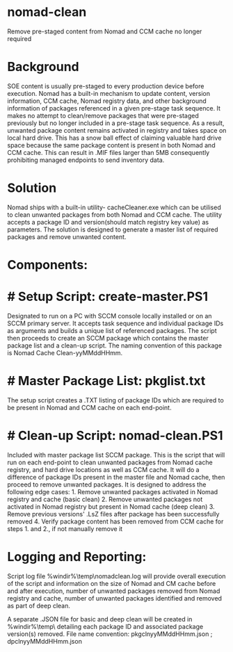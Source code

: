 # nomad-clean
Remove pre-staged content from Nomad and CCM cache no longer required

# Background
SOE content is usually pre-staged to every production device before execution. 
Nomad has a built-in mechanism to update content, version information, CCM cache, Nomad registry data, and other background information of packages referenced in a given pre-stage task sequence. 
It makes no attempt to clean/remove packages that were pre-staged previously but no longer included in a pre-stage task sequence. 
As a result, unwanted package content remains activated in registry and takes space on local hard drive. This has a snow ball effect of claiming valuable hard drive space because the same package content is present in both Nomad and CCM cache. This can result in .MIF files larger than 5MB consequently prohibiting managed endpoints to send inventory data. 

# Solution 
Nomad ships with a built-in utility- cacheCleaner.exe which can be utilised to clean unwanted packages from both Nomad and CCM cache. The utility accepts a package ID and version(should match registry key value) as parameters. The solution is designed to generate a master list of required packages and remove unwanted content. 

# Components: 
# # Setup Script: create-master.PS1 
Designated to run on a PC with SCCM console locally installed or on an SCCM primary server. It accepts task sequence and individual package IDs as arguments and builds a unique list of referenced packages. The script then proceeds to create an SCCM package which contains the master package list and a clean-up script. The naming convention of this package is Nomad Cache Clean-yyMMddHHmm. 

# # Master Package List: pkglist.txt
The setup script creates a .TXT listing of package IDs which are required to be present in Nomad and CCM cache on each end-point. 

# # Clean-up Script: nomad-clean.PS1
Included with master package list SCCM package. This is the script that will run on each end-point to clean unwanted packages from Nomad cache registry, and hard drive locations as well as CCM cache. It will do a difference of package IDs present in the master file and Nomad cache, then proceed to remove unwanted packages.  It is designed to address the following edge cases: 
	1. Remove unwanted packages activated in Nomad registry and cache (basic clean)
	2. Remove unwanted packages not activated in Nomad registry but present in Nomad cache (deep clean)
	3. Remove previous versions' .LsZ files after package has been successfully removed 
	4. Verify package content has been removed from CCM cache for steps 1. and 2., if not manually remove it

# Logging and Reporting: 
Script log file %windir%\temp\nomadclean.log will provide overall execution of the script and information on the size of Nomad and CM cache before and after execution, number of unwanted packages removed from Nomad registry and cache, number of unwanted packages identified and removed as part of deep clean. 

A separate .JSON file for basic and deep clean will be created in %windir%\temp\  detailing each package ID and associated package version(s) removed. File name convention: pkgclnyyMMddHHmm.json ; dpclnyyMMddHHmm.json
  

